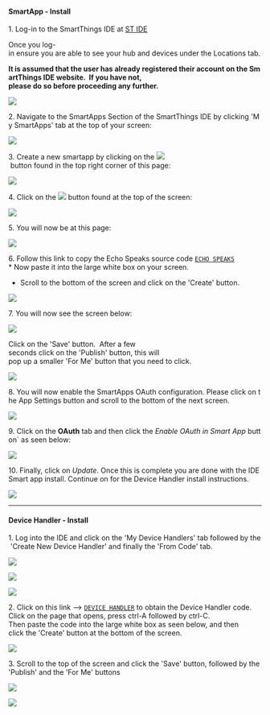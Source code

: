#### SmartApp - Install

1. Log-in to the SmartThings IDE at [ST IDE](https://account.smartthings.com/login)

   Once you log-in ensure you are able to see your hub and devices under the Locations tab.

   **It is assumed that the user has already registered their account on the SmartThings IDE website.  If you have not, please do so before proceeding any further.**

   ![](https://raw.githubusercontent.com/tonesto7/echo-speaks/master/resources/wiki_images/IDE_Login.JPG)

2. Navigate to the SmartApps Section of the SmartThings IDE by clicking 'My SmartApps' tab at the top of your screen:

   ![](https://raw.githubusercontent.com/tonesto7/echo-speaks/master/resources/wiki_images/SA_Link.JPG)

3. Create a new smartapp by clicking on the ![](https://raw.githubusercontent.com/tonesto7/echo-speaks/master/resources/wiki_images/NewSA_button.JPG) button found in the top right corner of this page:

   ![](https://raw.githubusercontent.com/tonesto7/echo-speaks/master/resources/wiki_images/NewSA_Link.JPG)

4. Click on the ![](https://raw.githubusercontent.com/tonesto7/echo-speaks/master/resources/wiki_images/FromCode_button.JPG) button found at the top of the screen:

  ![](https://raw.githubusercontent.com/tonesto7/echo-speaks/master/resources/wiki_images/NewSA_FromCode.JPG)

5. You will now be at this page:

  ![](https://raw.githubusercontent.com/tonesto7/echo-speaks/master/resources/wiki_images/NewSA_Blank.JPG)

6. Follow this link to copy the Echo Speaks source code [```ECHO SPEAKS```](https://raw.githubusercontent.com/tonesto7/echo-speaks/master/smartapps/tonesto7/echo-speaks.src/echo-speaks.groovy)
  * Now paste it into the large white box on your screen. 
  * Scroll to the bottom of the screen and click on the 'Create' button.

  ![](https://raw.githubusercontent.com/tonesto7/echo-speaks/master/resources/wiki_images/ES-1.JPG)

7. You will now see the screen below:

   ![](https://raw.githubusercontent.com/tonesto7/echo-speaks/master/resources/wiki_images/ES-2.JPG)

   Click on the 'Save' button. 
   After a few seconds click on the 'Publish' button, this will pop up a smaller 'For Me' button that you need to click.

   ![](https://raw.githubusercontent.com/tonesto7/echo-speaks/master/resources/wiki_images/ES-3.JPG)

8. You will now enable the SmartApps OAuth configuration. Please click on the App Settings button and scroll to the bottom of the next screen.

   ![](https://raw.githubusercontent.com/tonesto7/echo-speaks/master/resources/wiki_images/ES-4.JPG)

9. Click on the **OAuth** tab and then click the *Enable OAuth in Smart App* button` as seen below:

   ![](https://raw.githubusercontent.com/tonesto7/echo-speaks/master/resources/wiki_images/ES-5.JPG)

10. Finally, click on *Update*. Once this is complete you are done with the IDE Smart app install. Continue on for the Device Handler install instructions.

   ![](https://raw.githubusercontent.com/tonesto7/echo-speaks/master/resources/wiki_images/ES-6.JPG)

-----


#### Device Handler - Install

 1. Log into the IDE and click on the 'My Device Handlers' tab followed by the 'Create New Device Handler' and finally the 'From Code' tab.

   ![](https://raw.githubusercontent.com/tonesto7/echo-speaks/master/resources/wiki_images/ES-7.JPG)

   ![](https://raw.githubusercontent.com/tonesto7/echo-speaks/master/resources/wiki_images/ES-8.JPG)

   ![](https://raw.githubusercontent.com/tonesto7/echo-speaks/master/resources/wiki_images/ES-9.JPG)

 2. Click on this link --> [``` DEVICE HANDLER ```](https://raw.githubusercontent.com/tonesto7/echo-speaks/master/devicetypes/tonesto7/echo-speaks-device.src/echo-speaks-device.groovy) to obtain the Device Handler code. 
    Click on the page that opens, press ctrl-A followed by ctrl-C. 
    Then paste the code into the large white box as seen below, and then click the 'Create' button at the bottom of the screen.

   ![](https://raw.githubusercontent.com/tonesto7/echo-speaks/master/resources/wiki_images/ES-10.JPG)

 3. Scroll to the top of the screen and click the 'Save' button, followed by the 'Publish' and the 'For Me' buttons

   ![](https://raw.githubusercontent.com/tonesto7/echo-speaks/master/resources/wiki_images/ES-11.JPG)

   ![](https://raw.githubusercontent.com/tonesto7/echo-speaks/master/resources/wiki_images/ES-12.JPG)
